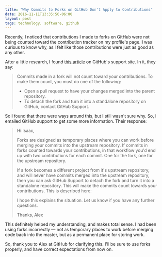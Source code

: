 ```yaml
---
title: "Why Commits to Forks on GitHub Don't Apply to Contributions"
date: 2016-11-11T13:35:56-06:00
layout: post
tags: technology, software, github
---
```


Recently, I noticed that contributions I made to forks on GitHub were not being counted toward the contribution tracker on my profile's page. I was curious to know why, as I felt like those contributions were just as good as any other.

After a little research, I found [this article](https://help.github.com/articles/why-are-my-contributions-not-showing-up-on-my-profile/) on GitHub's support site. In it, they say:

> Commits made in a fork will not count toward your contributions. To make them count, you must do one of the following:
>
> - Open a pull request to have your changes merged into the parent repository.
> - To detach the fork and turn it into a standalone repository on GitHub, contact GitHub Support.

So I found that there were ways around this, but I still wasn't sure why. So, I emailed GitHub support to get some more information. Their response:

> Hi Isaac,
>
> Forks are designed as temporary places where you can work before merging your commits into the upstream repository. If commits in forks counted towards your contributions, in that workflow you'd end up with two contributions for each commit. One for the fork, one for the upstream repository.
>
> If a fork becomes a different project from it's upstream repository, and will never have commits merged into the upstream repository, then you can ask GitHub Support to detach the fork and turn it into a standalone repository. This will make the commits count towards your contributions. This is described here:
>
> I hope this explains the situation. Let us know if you have any further questions.
>
> Thanks, Alex

This definitely helped my understanding, and makes total sense. I had been using forks incorrectly — not as temporary places to work before merging code back into the master, but as a permanent place for storing work.

So, thank you to Alex at GitHub for clarifying this. I'll be sure to use forks properly, and have correct expectations from now on.
